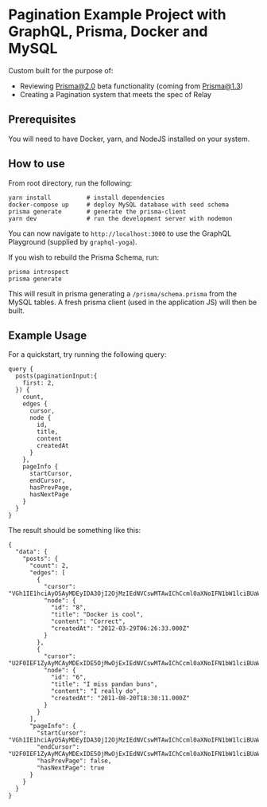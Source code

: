 # Pagination Example Project with GraphQL, Prisma, Docker and MySQL

Custom built for the purpose of:

- Reviewing Prisma@2.0 beta functionality (coming from Prisma@1.3)
- Creating a Pagination system that meets the spec of Relay

## Prerequisites

You will need to have Docker, yarn, and NodeJS installed on your system.

## How to use

From root directory, run the following:

```
yarn install          # install dependencies
docker-compose up     # deploy MySQL database with seed schema
prisma generate       # generate the prisma-client
yarn dev              # run the development server with nodemon
```
You can now navigate to `http://localhost:3000` to use the GraphQL Playground (supplied by `graphql-yoga`).


If you wish to rebuild the Prisma Schema, run:
```
prisma introspect
prisma generate
```
This will result in prisma generating a `/prisma/schema.prisma` from the MySQL tables.
A fresh prisma client (used in the application JS) will then be built.

## Example Usage

For a quickstart, try running the following query:
```
query {
  posts(paginationInput:{
    first: 2,
  }) {
    count,
    edges {
      cursor,
      node {
        id,
        title,
        content
        createdAt
      }
    },
    pageInfo {
      startCursor,
      endCursor,
      hasPrevPage,
      hasNextPage
    }
  }
}
```

The result should be something like this:
```
{
  "data": {
    "posts": {
      "count": 2,
      "edges": [
        {
          "cursor": "VGh1IE1hciAyOSAyMDEyIDA3OjI2OjMzIEdNVCswMTAwIChCcml0aXNoIFN1bW1lciBUaW1lKQ==",
          "node": {
            "id": "8",
            "title": "Docker is cool",
            "content": "Correct",
            "createdAt": "2012-03-29T06:26:33.000Z"
          }
        },
        {
          "cursor": "U2F0IEF1ZyAyMCAyMDExIDE5OjMwOjExIEdNVCswMTAwIChCcml0aXNoIFN1bW1lciBUaW1lKQ==",
          "node": {
            "id": "6",
            "title": "I miss pandan buns",
            "content": "I really do",
            "createdAt": "2011-08-20T18:30:11.000Z"
          }
        }
      ],
      "pageInfo": {
        "startCursor": "VGh1IE1hciAyOSAyMDEyIDA3OjI2OjMzIEdNVCswMTAwIChCcml0aXNoIFN1bW1lciBUaW1lKQ==",
        "endCursor": "U2F0IEF1ZyAyMCAyMDExIDE5OjMwOjExIEdNVCswMTAwIChCcml0aXNoIFN1bW1lciBUaW1lKQ==",
        "hasPrevPage": false,
        "hasNextPage": true
      }
    }
  }
}
```
